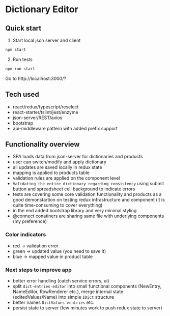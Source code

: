 # Dictionary Editor

## Quick start

1. Start local json server and client

```sh
npm start
```

2. Run tests

```sh
npm run start
```

Go to http://localhost:3000/?

## Tech used

- react/redux/typescript/reselect
- react-starter/tslint/jest/enzyme
- json-server/REST/axios
- bootstrap
- api-middleware pattern with added prefix support

## Functionality overview

- SPA loads data from json-server for dictionaries and products
- user can switch/modify and apply dictionary
- all updates are saved locally in redux state
- mapping is applied to products table
- validation rules are applied on the component level
- `Validating the entire dictionary regarding consistency` using submit button and spreadsheet cell background to indicate errors
- tests are covering some core validation functionality and products as a good demonstartion on testing redux infrastructure and component (it is quite time-consuming to cover everything)
- in the end added bootstrap library and very minimal styling
- @connect conatiners are sharing same file with underlying components (my preference)

### Color indicators

- red -> validation error
- green -> updated value (you need to save it)
- blue -> mapped value in product table

### Next steps to improve app

- better error handling (catch service errors, ui)
- split `dict-entries-editor` into small functional components (NewEntry, NameEditor, RowRenderer etc.), merge internal state (editedValues/Name) into simple `IDict` structure
- better names `DictValues->entries` etc.
- persist state to server (few minutes work to push redux state to server)
